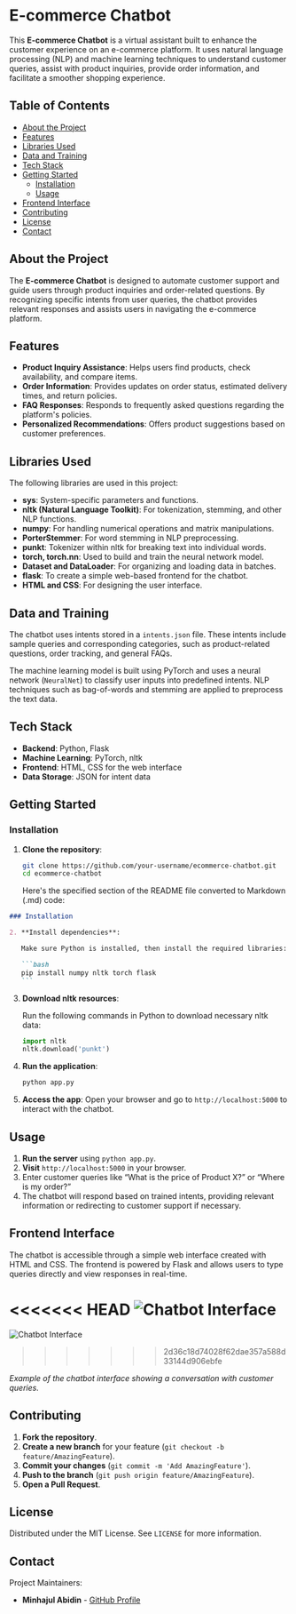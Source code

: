 # E-commerce Chatbot

This **E-commerce Chatbot** is a virtual assistant built to enhance the customer experience on an e-commerce platform. It uses natural language processing (NLP) and machine learning techniques to understand customer queries, assist with product inquiries, provide order information, and facilitate a smoother shopping experience.

## Table of Contents

- [About the Project](#about-the-project)
- [Features](#features)
- [Libraries Used](#libraries-used)
- [Data and Training](#data-and-training)
- [Tech Stack](#tech-stack)
- [Getting Started](#getting-started)
  - [Installation](#installation)
  - [Usage](#usage)
- [Frontend Interface](#frontend-interface)
- [Contributing](#contributing)
- [License](#license)
- [Contact](#contact)

## About the Project

The **E-commerce Chatbot** is designed to automate customer support and guide users through product inquiries and order-related questions. By recognizing specific intents from user queries, the chatbot provides relevant responses and assists users in navigating the e-commerce platform.

## Features

- **Product Inquiry Assistance**: Helps users find products, check availability, and compare items.
- **Order Information**: Provides updates on order status, estimated delivery times, and return policies.
- **FAQ Responses**: Responds to frequently asked questions regarding the platform's policies.
- **Personalized Recommendations**: Offers product suggestions based on customer preferences.

## Libraries Used

The following libraries are used in this project:

- **sys**: System-specific parameters and functions.
- **nltk (Natural Language Toolkit)**: For tokenization, stemming, and other NLP functions.
- **numpy**: For handling numerical operations and matrix manipulations.
- **PorterStemmer**: For word stemming in NLP preprocessing.
- **punkt**: Tokenizer within nltk for breaking text into individual words.
- **torch, torch.nn**: Used to build and train the neural network model.
- **Dataset and DataLoader**: For organizing and loading data in batches.
- **flask**: To create a simple web-based frontend for the chatbot.
- **HTML and CSS**: For designing the user interface.

## Data and Training

The chatbot uses intents stored in a `intents.json` file. These intents include sample queries and corresponding categories, such as product-related questions, order tracking, and general FAQs.

The machine learning model is built using PyTorch and uses a neural network (`NeuralNet`) to classify user inputs into predefined intents. NLP techniques such as bag-of-words and stemming are applied to preprocess the text data.

## Tech Stack

- **Backend**: Python, Flask
- **Machine Learning**: PyTorch, nltk
- **Frontend**: HTML, CSS for the web interface
- **Data Storage**: JSON for intent data

## Getting Started

### Installation

1. **Clone the repository**:

   ```bash
   git clone https://github.com/your-username/ecommerce-chatbot.git
   cd ecommerce-chatbot
   ```

   Here's the specified section of the README file converted to Markdown (.md) code:

````markdown
### Installation

2. **Install dependencies**:

   Make sure Python is installed, then install the required libraries:

   ```bash
   pip install numpy nltk torch flask
   ```
````

3. **Download nltk resources**:

   Run the following commands in Python to download necessary nltk data:

   ```python
   import nltk
   nltk.download('punkt')
   ```

4. **Run the application**:

   ```bash
   python app.py
   ```

5. **Access the app**: Open your browser and go to `http://localhost:5000` to interact with the chatbot.

## Usage

1. **Run the server** using `python app.py`.
2. **Visit** `http://localhost:5000` in your browser.
3. Enter customer queries like “What is the price of Product X?” or “Where is my order?”
4. The chatbot will respond based on trained intents, providing relevant information or redirecting to customer support if necessary.

## Frontend Interface

The chatbot is accessible through a simple web interface created with HTML and CSS. The frontend is powered by Flask and allows users to type queries directly and view responses in real-time.

<<<<<<< HEAD
![Chatbot Interface](static\images\chatbot-interface.png)
=======
![Chatbot Interface](static/images/chatbot-interface.png)
>>>>>>> 2d36c18d74028f62dae357a588d33144d906ebfe

_Example of the chatbot interface showing a conversation with customer queries._

## Contributing

1. **Fork the repository**.
2. **Create a new branch** for your feature (`git checkout -b feature/AmazingFeature`).
3. **Commit your changes** (`git commit -m 'Add AmazingFeature'`).
4. **Push to the branch** (`git push origin feature/AmazingFeature`).
5. **Open a Pull Request**.

## License

Distributed under the MIT License. See `LICENSE` for more information.

## Contact

Project Maintainers:

- **Minhajul Abidin** - [GitHub Profile](https://github.com/Minhajul-Abidin)
